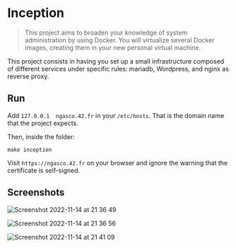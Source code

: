 # Inception
> This project aims to broaden your knowledge of system administration by using Docker.
You will virtualize several Docker images, creating them in your new personal virtual
machine.

This project consists in having you set up a small infrastructure composed of different services under specific rules: mariadb, Wordpress, and nginx as reverse proxy.


## Run
Add `127.0.0.1  ngasco.42.fr` in your `/etc/hosts`. That is the domain name that the project expects.

Then, inside the folder:
```
make inception
```
Visit `https://ngasco.42.fr` on your browser and ignore the warning that the certificate is self-signed.

## Screenshots
![Screenshot 2022-11-14 at 21 36 49](https://user-images.githubusercontent.com/73175085/201761476-19de6ab5-e493-430e-91a8-cc8fecbf8d98.png)

![Screenshot 2022-11-14 at 21 36 56](https://user-images.githubusercontent.com/73175085/201761554-883fdd43-dc84-4e65-a463-d0844cad1d36.png)

![Screenshot 2022-11-14 at 21 41 09](https://user-images.githubusercontent.com/73175085/201761565-032f1dcb-e4aa-4432-8a2f-d73423fbe4e8.png)
